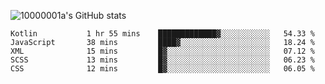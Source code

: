 ![10000001a's GitHub stats](https://github-readme-stats.vercel.app/api?username=10000001a&show_icons=true&theme=onedark&count_private=true)

<!-- [![Top Langs](https://github-readme-stats.vercel.app/api/top-langs/?username=10000001a&layout=compact&theme=onedark&langs_count=5)](https://github.com/anuraghazra/github-readme-stats) -->
<!--
**10000001a/10000001a** is a ✨ _special_ ✨ repository because its `README.md` (this file) appears on your GitHub profile.

Here are some ideas to get you started:

- 🔭 I’m currently working on ...
- 🌱 I’m currently learning ...
- 👯 I’m looking to collaborate on ...
- 🤔 I’m looking for help with ...
- 💬 Ask me about ...
- 📫 How to reach me: ...
- 😄 Pronouns: ...
- ⚡ Fun fact: ...
-->

<!--START_SECTION:waka-->

```text
Kotlin           1 hr 55 mins    █████████████▓░░░░░░░░░░░   54.33 %
JavaScript       38 mins         ████▓░░░░░░░░░░░░░░░░░░░░   18.24 %
XML              15 mins         █▓░░░░░░░░░░░░░░░░░░░░░░░   07.12 %
SCSS             13 mins         █▓░░░░░░░░░░░░░░░░░░░░░░░   06.23 %
CSS              12 mins         █▓░░░░░░░░░░░░░░░░░░░░░░░   06.05 %
```

<!--END_SECTION:waka-->
